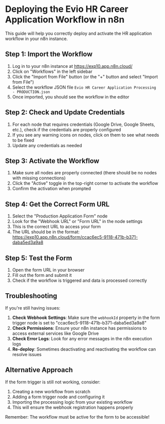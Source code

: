 # Deploying the Evio HR Career Application Workflow in n8n

This guide will help you correctly deploy and activate the HR application workflow in your n8n instance.

## Step 1: Import the Workflow

1. Log in to your n8n instance at https://exp10.app.n8n.cloud/
2. Click on "Workflows" in the left sidebar
3. Click the "Import from File" button (or the "+" button and select "Import from File")
4. Select the workflow JSON file `Evio HR Career Application Processing - PRODUCTION.json`
5. Once imported, you should see the workflow in the editor

## Step 2: Check and Update Credentials

1. For each node that requires credentials (Google Drive, Google Sheets, etc.), check if the credentials are properly configured
2. If you see any warning icons on nodes, click on them to see what needs to be fixed
3. Update any credentials as needed

## Step 3: Activate the Workflow

1. Make sure all nodes are properly connected (there should be no nodes with missing connections)
2. Click the "Active" toggle in the top-right corner to activate the workflow
3. Confirm the activation when prompted

## Step 4: Get the Correct Form URL

1. Select the "Production Application Form" node
2. Look for the "Webhook URL" or "Form URL" in the node settings
3. This is the correct URL to access your form
4. The URL should be in the format: https://exp10.app.n8n.cloud/form/ccac6ec5-9118-471b-b371-daba5ed3a9a8

## Step 5: Test the Form

1. Open the form URL in your browser
2. Fill out the form and submit it
3. Check if the workflow is triggered and data is processed correctly

## Troubleshooting

If you're still having issues:

1. **Check Webhook Settings**: Make sure the `webhookId` property in the form trigger node is set to "ccac6ec5-9118-471b-b371-daba5ed3a9a8"
2. **Check Permissions**: Ensure your n8n instance has permissions to access external services like Google Drive
3. **Check Error Logs**: Look for any error messages in the n8n execution logs
4. **Re-deploy**: Sometimes deactivating and reactivating the workflow can resolve issues

## Alternative Approach

If the form trigger is still not working, consider:

1. Creating a new workflow from scratch
2. Adding a form trigger node and configuring it
3. Importing the processing logic from your existing workflow
4. This will ensure the webhook registration happens properly

Remember: The workflow must be active for the form to be accessible!
